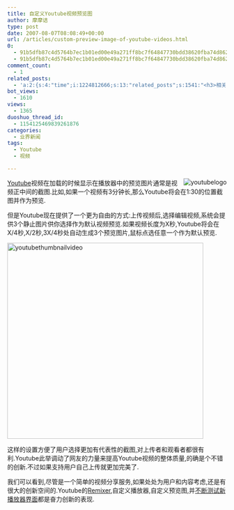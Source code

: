 ```yaml
---
title: 自定义Youtube视频预览图
author: 摩摩诘
type: post
date: 2007-08-07T08:08:49+00:00
url: /articles/custom-preview-image-of-youtube-videos.html
0:
  - 91b5dfb87c4d5764b7ec1b01ed00e49a271ff8bc7f64847730bdd38620fba74d86203e2986c98b54c61bf79091cdfab4
  - 91b5dfb87c4d5764b7ec1b01ed00e49a271ff8bc7f64847730bdd38620fba74d86203e2986c98b54c61bf79091cdfab4
comment_count:
  - 1
related_posts:
  - 'a:2:{s:4:"time";i:1224812666;s:13:"related_posts";s:1541:"<h3>相关日志</h3><ul class="related_post"><li><a href="http://www.digglife.cn/articles/watch-youtube-video-under-linux-commandline.html" title="惊叹!在Linux命令行模式下看YouTube视频.">惊叹!在Linux命令行模式下看YouTube视频.</a></li><li><a href="http://www.digglife.cn/articles/%e8%b6%85%e7%ba%a7%e9%9b%86%e8%a3%85%e7%ae%b1%e4%b8%8b%e8%bd%bdyoutube%e8%a7%86%e9%a2%91%e7%9a%8423%e7%a7%8d%e6%96%b9%e5%bc%8f.html" title="超级集装箱:下载YouTube视频的23种方式">超级集装箱:下载YouTube视频的23种方式</a></li><li><a href="http://www.digglife.cn/articles/can-not-modify-category-slug.html" title="Wordpress无法编辑分类缩略名(Slug)的解决">Wordpress无法编辑分类缩略名(Slug)的解决</a></li><li><a href="http://www.digglife.cn/articles/clean-up-desktop-improve-productivity-2.html" title="彻底清空桌面,让启动程序更加高效Part.2">彻底清空桌面,让启动程序更加高效Part.2</a></li><li><a href="http://www.digglife.cn/articles/clean-up-desktop-improve-productivity-1.html" title="彻底清空桌面,让启动程序更加高效Part.1">彻底清空桌面,让启动程序更加高效Part.1</a></li><li><a href="http://www.digglife.cn/articles/google-apps-firefox-sidebar.html" title="集装:在Firefox侧边栏载入Google应用">集装:在Firefox侧边栏载入Google应用</a></li><li><a href="http://www.digglife.cn/articles/how-to-install-kde40-in-ubuntu.html" title="如何在Ubuntu 7.10下安装KDE 4.0">如何在Ubuntu 7.10下安装KDE 4.0</a></li></ul>";}'
bot_views:
  - 1610
views:
  - 1365
duoshuo_thread_id:
  - 1154125469839261876
categories:
  - 业界新闻
tags:
  - Youtube
  - 视频

---
```

<a href="https://www.digglife.net/wp-content/uploads/3/379/2007/08/youtubelogo.gif" target="_blank"><img alt="youtubelogo" src="https://www.digglife.net/wp-content/uploads/3/379/2007/08/youtubelogo-thumb.gif" align="right" /> Youtube</a>视频在加载的时候显示在播放器中的预览图片通常是视频正中间的截图.比如,如果一个视频有3分钟长,那么Youtube将会在1:30的位置截图并作为预览.

但是Youtube现在提供了一个更为自由的方式:上传视频后,选择编辑视频,系统会提供3个静止图片供你选择作为默认视频预览.如果视频长度为X秒,Youtube将会在X/4秒,X/2秒,3X/4秒处自动生成3个预览图片,鼠标点选任意一个作为默认预览.</p> 

<!--more-->

<a href="https://www.digglife.net/wp-content/uploads/3/379/2007/08/youtubethumbnailvideo.png" atomicselection="true"><img height="450" alt="youtubethumbnailvideo" src="https://www.digglife.net/wp-content/uploads/3/379/2007/08/youtubethumbnailvideo-thumb.png" width="450" /></a>

这样的设置方便了用户选择更加有代表性的截图,对上传者和观看者都很有利.Youtube此举调动了网友的力量来提高Youtube视频的整体质量,的确是个不错的创新.不过如果支持用户自己上传就更加完美了.

我们可以看到,尽管是一个简单的视频分享服务,如果处处为用户和内容考虑,还是有很大的创新空间的.Youtube的<a href="http://www.youtube.com/ytremixer" target="_blank">Remixer</a>,自定义播放器,自定义预览图,并<a href="https://www.digglife.net/articles/youtube%e6%b5%8b%e8%af%95%e7%89%88%e6%92%ad%e6%94%be%e5%99%a8%e7%95%8c%e9%9d%a2%e4%bb%8b%e7%bb%8d.html" target="_blank">不断测试新播放器界面</a>都是奋力创新的表现.
